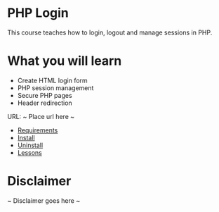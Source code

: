 # PHP Login

This course teaches how to login, logout and manage sessions in PHP.

# What you will learn
- Create HTML login form
- PHP session management
- Secure PHP pages
- Header redirection

URL: ~ Place url here ~

- [Requirements](docs/requirements.md)
- [Install](docs/install.md)
- [Uninstall](docs/uninstall.md)
- [Lessons](docs/lessons/index.md)

# Disclaimer
~ Disclaimer goes here ~
